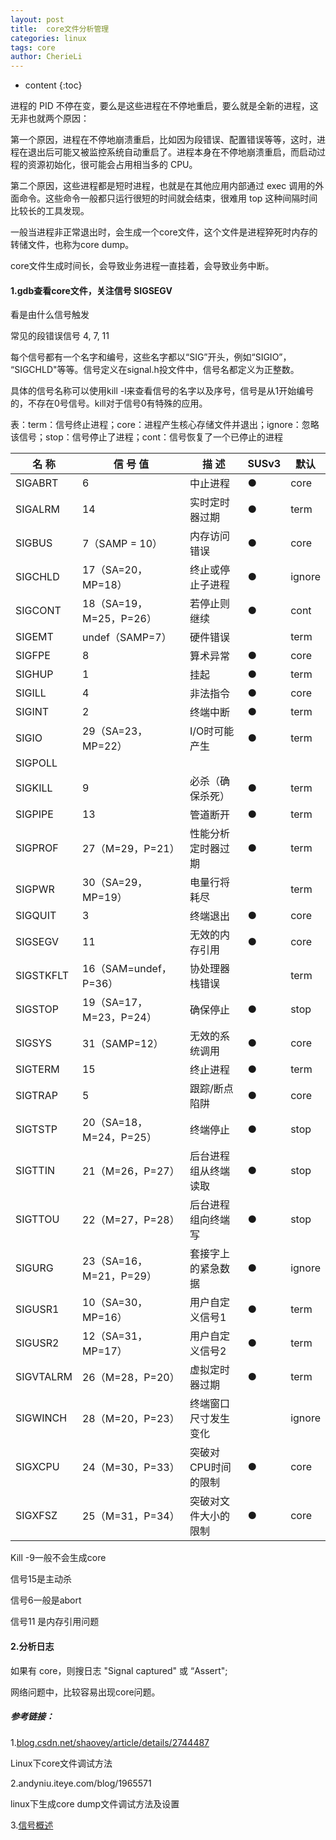 ```yaml
---
layout: post
title:  core文件分析管理
categories: linux
tags: core
author: CherieLi
---
```


* content
{:toc}



进程的 PID 不停在变，要么是这些进程在不停地重启，要么就是全新的进程，这无非也就两个原因：

第一个原因，进程在不停地崩溃重启，比如因为段错误、配置错误等等，这时，进程在退出后可能又被监控系统自动重启了。进程本身在不停地崩溃重启，而启动过程的资源初始化，很可能会占用相当多的 CPU。

第二个原因，这些进程都是短时进程，也就是在其他应用内部通过 exec 调用的外面命令。这些命令一般都只运行很短的时间就会结束，很难用 top 这种间隔时间比较长的工具发现。

一般当进程非正常退出时，会生成一个core文件，这个文件是进程猝死时内存的转储文件，也称为core dump。

core文件生成时间长，会导致业务进程一直挂着，会导致业务中断。

#### 1.gdb查看core文件，关注信号 SIGSEGV

 看是由什么信号触发

常见的段错误信号 4, 7, 11

 每个信号都有一个名字和编号，这些名字都以“SIG”开头，例如“SIGIO”， “SIGCHLD"等等。信号定义在signal.h投文件中，信号名都定义为正整数。

具体的信号名称可以使用kill -l来查看信号的名字以及序号，信号是从1开始编号的，不存在0号信号。kill对于信号0有特殊的应用。

表：term：信号终止进程；core：进程产生核心存储文件并退出；ignore：忽略该信号；stop：信号停止了进程；cont：信号恢复了一个已停止的进程

| 名     称 | 信   号   值            | 描                                               述 | SUSv3 | 默认   |
| --------- | ----------------------- | --------------------------------------------------- | ----- | ------ |
| SIGABRT   | 6                       | 中止进程                                            | ●     | core   |
| SIGALRM   | 14                      | 实时定时器过期                                      | ●     | term   |
| SIGBUS    | 7（SAMP = 10）          | 内存访问错误                                        | ●     | core   |
| SIGCHLD   | 17（SA=20，MP=18）      | 终止或停止子进程                                    | ●     | ignore |
| SIGCONT   | 18（SA=19，M=25，P=26） | 若停止则继续                                        | ●     | cont   |
| SIGEMT    | undef（SAMP=7）         | 硬件错误                                            |       | term   |
| SIGFPE    | 8                       | 算术异常                                            | ●     | core   |
| SIGHUP    | 1                       | 挂起                                                | ●     | term   |
| SIGILL    | 4                       | 非法指令                                            | ●     | core   |
| SIGINT    | 2                       | 终端中断                                            | ●     | term   |
| SIGIO     | 29（SA=23，MP=22）      | I/O时可能产生                                       | ●     | term   |
| SIGPOLL   |                         |                                                     |       |        |
| SIGKILL   | 9                       | 必杀（确保杀死）                                    | ●     | term   |
| SIGPIPE   | 13                      | 管道断开                                            | ●     | term   |
| SIGPROF   | 27（M=29，P=21）        | 性能分析定时器过期                                  | ●     | term   |
| SIGPWR    | 30（SA=29，MP=19）      | 电量行将耗尽                                        |       | term   |
| SIGQUIT   | 3                       | 终端退出                                            | ●     | core   |
| SIGSEGV   | 11                      | 无效的内存引用                                      | ●     | core   |
| SIGSTKFLT | 16（SAM=undef，P=36）   | 协处理器栈错误                                      |       | term   |
| SIGSTOP   | 19（SA=17，M=23，P=24） | 确保停止                                            | ●     | stop   |
| SIGSYS    | 31（SAMP=12）           | 无效的系统调用                                      | ●     | core   |
| SIGTERM   | 15                      | 终止进程                                            | ●     | term   |
| SIGTRAP   | 5                       | 跟踪/断点陷阱                                       | ●     | core   |
| SIGTSTP   | 20（SA=18，M=24，P=25） | 终端停止                                            | ●     | stop   |
| SIGTTIN   | 21（M=26，P=27）        | 后台进程组从终端读取                                | ●     | stop   |
| SIGTTOU   | 22（M=27，P=28）        | 后台进程组向终端写                                  | ●     | stop   |
| SIGURG    | 23（SA=16，M=21，P=29） | 套接字上的紧急数据                                  | ●     | ignore |
| SIGUSR1   | 10（SA=30，MP=16）      | 用户自定义信号1                                     | ●     | term   |
| SIGUSR2   | 12（SA=31，MP=17）      | 用户自定义信号2                                     | ●     | term   |
| SIGVTALRM | 26（M=28，P=20）        | 虚拟定时器过期                                      | ●     | term   |
| SIGWINCH  | 28（M=20，P=23）        | 终端窗口尺寸发生变化                                |       | ignore |
| SIGXCPU   | 24（M=30，P=33）        | 突破对CPU时间的限制                                 | ●     | core   |
| SIGXFSZ   | 25（M=31，P=34）        | 突破对文件大小的限制                                | ●     | core   |

 

Kill -9一般不会生成core

信号15是主动杀

信号6一般是abort

信号11 是内存引用问题

#### 2.分析日志

如果有 core，则搜日志  "Signal captured" 或 “Assert";

网络问题中，比较容易出现core问题。



##### 参考链接：

1.[blog.csdn.net/shaovey/article/details/2744487](https://blog.csdn.net/shaovey/article/details/2744487)

Linux下core文件调试方法

2.andyniu.iteye.com/blog/1965571

linux下生成core dump文件调试方法及设置

3.[信号概述](https://www.cnblogs.com/jingyg/p/5179339.html)

